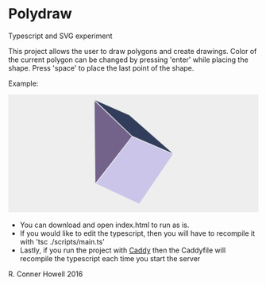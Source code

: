 # Polydraw
Typescript and SVG experiment

This project allows the user to draw polygons and create drawings. Color of the current polygon can be changed by pressing 'enter' while placing the shape. Press 'space' to place the last point of the shape.

Example:

![Example Image](example.png "Drawing made with this application")

- You can download and open index.html to run as is.
- If you would like to edit the typescript, then you will have to recompile it with 'tsc ./scripts/main.ts'
- Lastly, if you run the project with [Caddy](https://caddyserver.com "Caddy Server Website") then the Caddyfile will recompile the typescript each time you start the server


R. Conner Howell 2016
